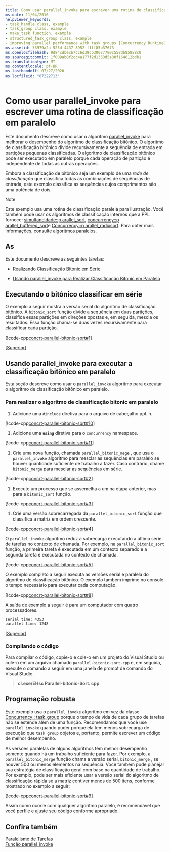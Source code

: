 ```yaml
---
title: Como usar parallel_invoke para escrever uma rotina de classificação em paralelo
ms.date: 11/04/2016
helpviewer_keywords:
- task_handle class, example
- task_group class, example
- make_task function, example
- structured_task_group class, example
- improving parallel performance with task groups [Concurrency Runtime]
ms.assetid: 53979a2a-525d-4437-8952-f1ff85b37673
ms.openlocfilehash: 9d84cdbecb7cc6d39cb30077780c558db85888c0
ms.sourcegitcommit: 1f009ab0f2cc4a177f2d1353d5a38f164612bdb1
ms.translationtype: MT
ms.contentlocale: pt-BR
ms.lasthandoff: 07/27/2020
ms.locfileid: "87222713"
---
```

# <a name="how-to-use-parallel_invoke-to-write-a-parallel-sort-routine"></a>Como usar parallel_invoke para escrever uma rotina de classificação em paralelo

Este documento descreve como usar o algoritmo [parallel_invoke](../../parallel/concrt/parallel-algorithms.md#parallel_invoke) para melhorar o desempenho do algoritmo de classificação bitônico. O algoritmo de classificação bitônico divide recursivamente a sequência de entrada em partições pequenas classificadas. O algoritmo de classificação bitônico pode ser executado em paralelo porque cada operação de partição é independente de todas as outras operações.

Embora a classificação de bitônico seja um exemplo de uma *rede de classificação* que classifica todas as combinações de sequências de entrada, este exemplo classifica as sequências cujos comprimentos são uma potência de dois.

> [!NOTE]
> Este exemplo usa uma rotina de classificação paralela para ilustração. Você também pode usar os algoritmos de classificação internos que a PPL fornece: [simultaneidade::p arallel_sort](reference/concurrency-namespace-functions.md#parallel_sort), [concurrency::p arallel_buffered_sort](reference/concurrency-namespace-functions.md#parallel_buffered_sort)e [Concurrency::p arallel_radixsort](reference/concurrency-namespace-functions.md#parallel_radixsort). Para obter mais informações, consulte [algoritmos paralelos](../../parallel/concrt/parallel-algorithms.md).

## <a name="sections"></a><a name="top"></a>As

Este documento descreve as seguintes tarefas:

- [Realizando Classificação Bitonic em Série](#serial)

- [Usando parallel_invoke para Realizar Classificação Bitonic em Paralelo](#parallel)

## <a name="performing-bitonic-sort-serially"></a><a name="serial"></a>Executando o bitônico classificar em série

O exemplo a seguir mostra a versão serial do algoritmo de classificação bitônico. A `bitonic_sort` função divide a sequência em duas partições, classifica essas partições em direções opostas e, em seguida, mescla os resultados. Essa função chama-se duas vezes recursivamente para classificar cada partição.

[!code-cpp[concrt-parallel-bitonic-sort#1](../../parallel/concrt/codesnippet/cpp/how-to-use-parallel-invoke-to-write-a-parallel-sort-routine_1.cpp)]

[[Superior](#top)]

## <a name="using-parallel_invoke-to-perform-bitonic-sort-in-parallel"></a><a name="parallel"></a>Usando parallel_invoke para executar a classificação bitônico em paralelo

Esta seção descreve como usar o `parallel_invoke` algoritmo para executar o algoritmo de classificação bitônico em paralelo.

### <a name="to-perform-the-bitonic-sort-algorithm-in-parallel"></a>Para realizar o algoritmo de classificação bitonic em paralelo

1. Adicione uma `#include` diretiva para o arquivo de cabeçalho ppl. h.

[!code-cpp[concrt-parallel-bitonic-sort#10](../../parallel/concrt/codesnippet/cpp/how-to-use-parallel-invoke-to-write-a-parallel-sort-routine_2.cpp)]

1. Adicione uma **`using`** diretiva para o `concurrency` namespace.

[!code-cpp[concrt-parallel-bitonic-sort#11](../../parallel/concrt/codesnippet/cpp/how-to-use-parallel-invoke-to-write-a-parallel-sort-routine_3.cpp)]

1. Crie uma nova função, chamada `parallel_bitonic_mege` , que usa o `parallel_invoke` algoritmo para mesclar as sequências em paralelo se houver quantidade suficiente de trabalho a fazer. Caso contrário, chame `bitonic_merge` para mesclar as sequências em série.

[!code-cpp[concrt-parallel-bitonic-sort#2](../../parallel/concrt/codesnippet/cpp/how-to-use-parallel-invoke-to-write-a-parallel-sort-routine_4.cpp)]

1. Execute um processo que se assemelha a um na etapa anterior, mas para a `bitonic_sort` função.

[!code-cpp[concrt-parallel-bitonic-sort#3](../../parallel/concrt/codesnippet/cpp/how-to-use-parallel-invoke-to-write-a-parallel-sort-routine_5.cpp)]

1. Crie uma versão sobrecarregada da `parallel_bitonic_sort` função que classifica a matriz em ordem crescente.

[!code-cpp[concrt-parallel-bitonic-sort#4](../../parallel/concrt/codesnippet/cpp/how-to-use-parallel-invoke-to-write-a-parallel-sort-routine_6.cpp)]

O `parallel_invoke` algoritmo reduz a sobrecarga executando a última série de tarefas no contexto de chamada. Por exemplo, na `parallel_bitonic_sort` função, a primeira tarefa é executada em um contexto separado e a segunda tarefa é executada no contexto de chamada.

[!code-cpp[concrt-parallel-bitonic-sort#5](../../parallel/concrt/codesnippet/cpp/how-to-use-parallel-invoke-to-write-a-parallel-sort-routine_7.cpp)]

O exemplo completo a seguir executa as versões serial e paralela do algoritmo de classificação bitônico. O exemplo também imprime no console o tempo necessário para executar cada computação.

[!code-cpp[concrt-parallel-bitonic-sort#8](../../parallel/concrt/codesnippet/cpp/how-to-use-parallel-invoke-to-write-a-parallel-sort-routine_8.cpp)]

A saída de exemplo a seguir é para um computador com quatro processadores.

```Output
serial time: 4353
parallel time: 1248
```

[[Superior](#top)]

### <a name="compiling-the-code"></a>Compilando o código

Para compilar o código, copie-o e cole-o em um projeto do Visual Studio ou cole-o em um arquivo chamado `parallel-bitonic-sort.cpp` e, em seguida, execute o comando a seguir em uma janela de prompt de comando do Visual Studio.

> **cl.exe/EHsc Parallel-bitonic-Sort. cpp**

## <a name="robust-programming"></a>Programação robusta

Este exemplo usa o `parallel_invoke` algoritmo em vez da classe [Concurrency:: task_group](reference/task-group-class.md) porque o tempo de vida de cada grupo de tarefas não se estende além de uma função. Recomendamos que você use `parallel_invoke` quando puder porque ela tem menos sobrecarga de execução que `task group` objetos e, portanto, permite escrever um código de melhor desempenho.

As versões paralelas de alguns algoritmos têm melhor desempenho somente quando há um trabalho suficiente para fazer. Por exemplo, a `parallel_bitonic_merge` função chama a versão serial, `bitonic_merge` , se houver 500 ou menos elementos na sequência. Você também pode planejar sua estratégia de classificação geral com base na quantidade de trabalho. Por exemplo, pode ser mais eficiente usar a versão serial do algoritmo de classificação rápida se a matriz contiver menos de 500 itens, conforme mostrado no exemplo a seguir:

[!code-cpp[concrt-parallel-bitonic-sort#9](../../parallel/concrt/codesnippet/cpp/how-to-use-parallel-invoke-to-write-a-parallel-sort-routine_9.cpp)]

Assim como ocorre com qualquer algoritmo paralelo, é recomendável que você perfile e ajuste seu código conforme apropriado.

## <a name="see-also"></a>Confira também

[Paralelismo de Tarefas](../../parallel/concrt/task-parallelism-concurrency-runtime.md)<br/>
[Função parallel_invoke](reference/concurrency-namespace-functions.md#parallel_invoke)

